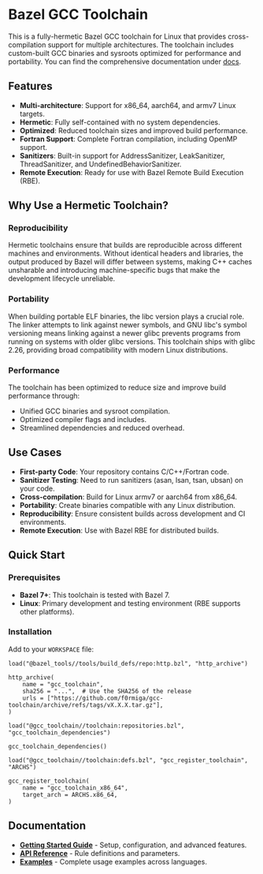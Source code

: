 # Bazel GCC Toolchain

This is a fully-hermetic Bazel GCC toolchain for Linux that provides cross-compilation support for
multiple architectures. The toolchain includes custom-built GCC binaries and sysroots optimized for
performance and portability. You can find the comprehensive documentation under [docs](./docs/).

## Features

- **Multi-architecture**: Support for x86_64, aarch64, and armv7 Linux targets.
- **Hermetic**: Fully self-contained with no system dependencies.
- **Optimized**: Reduced toolchain sizes and improved build performance.
- **Fortran Support**: Complete Fortran compilation, including OpenMP support.
- **Sanitizers**: Built-in support for AddressSanitizer, LeakSanitizer, ThreadSanitizer,
  and UndefinedBehaviorSanitizer.
- **Remote Execution**: Ready for use with Bazel Remote Build Execution (RBE).

## Why Use a Hermetic Toolchain?

### Reproducibility

Hermetic toolchains ensure that builds are reproducible across different machines and environments.
Without identical headers and libraries, the output produced by Bazel will differ between systems,
making C++ caches unsharable and introducing machine-specific bugs that make the development
lifecycle unreliable.

### Portability

When building portable ELF binaries, the libc version plays a crucial role. The linker attempts to
link against newer symbols, and GNU libc's symbol versioning means linking against a newer glibc
prevents programs from running on systems with older glibc versions. This toolchain ships with glibc
2.26, providing broad compatibility with modern Linux distributions.

### Performance

The toolchain has been optimized to reduce size and improve build performance through:
- Unified GCC binaries and sysroot compilation.
- Optimized compiler flags and includes.
- Streamlined dependencies and reduced overhead.

## Use Cases

* **First-party Code**: Your repository contains C/C++/Fortran code.
* **Sanitizer Testing**: Need to run sanitizers (asan, lsan, tsan, ubsan) on your code.
* **Cross-compilation**: Build for Linux armv7 or aarch64 from x86_64.
* **Portability**: Create binaries compatible with any Linux distribution.
* **Reproducibility**: Ensure consistent builds across development and CI environments.
* **Remote Execution**: Use with Bazel RBE for distributed builds.

## Quick Start

### Prerequisites

- **Bazel 7+**: This toolchain is tested with Bazel 7.
- **Linux**: Primary development and testing environment (RBE supports other platforms).

### Installation

Add to your `WORKSPACE` file:

```bazel
load("@bazel_tools//tools/build_defs/repo:http.bzl", "http_archive")

http_archive(
    name = "gcc_toolchain",
    sha256 = "...",  # Use the SHA256 of the release
    urls = ["https://github.com/f0rmiga/gcc-toolchain/archive/refs/tags/vX.X.X.tar.gz"],
)

load("@gcc_toolchain//toolchain:repositories.bzl", "gcc_toolchain_dependencies")

gcc_toolchain_dependencies()

load("@gcc_toolchain//toolchain:defs.bzl", "gcc_register_toolchain", "ARCHS")

gcc_register_toolchain(
    name = "gcc_toolchain_x86_64",
    target_arch = ARCHS.x86_64,
)
```

## Documentation

- **[Getting Started Guide](./docs/README.md)** - Setup, configuration, and advanced features.
- **[API Reference](./docs/defs.md)** - Rule definitions and parameters.
- **[Examples](./examples/README.md)** - Complete usage examples across languages.
